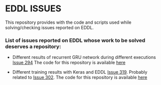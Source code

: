 # EDDL ISSUES

This repository provides with the code and scripts used while solving/checking issues reported on EDDL.

### List of issues reported on EDDL whose work to be solved deserves a repository:

- Different results of recurrent GRU network during different executions [Issue 294](https://github.com/deephealthproject/eddl/issues/294)
  The code for this repository is available [here](issue_294)

- Different training results with Keras and EDDL [Issue 319](https://github.com/deephealthproject/eddl/issues/319). Probably related to [Issue 302](https://github.com/deephealthproject/eddl/issues/302). The code for this repository is available [here](issue_319)

